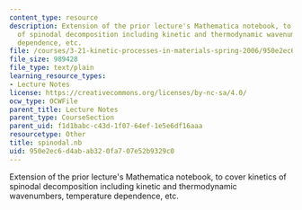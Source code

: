 ```yaml
---
content_type: resource
description: Extension of the prior lecture's Mathematica notebook, to cover kinetics
  of spinodal decomposition including kinetic and thermodynamic wavenumbers, temperature
  dependence, etc.
file: /courses/3-21-kinetic-processes-in-materials-spring-2006/950e2ec6d4abab320fa707e52b9329c0_spinodal.nb
file_size: 989428
file_type: text/plain
learning_resource_types:
- Lecture Notes
license: https://creativecommons.org/licenses/by-nc-sa/4.0/
ocw_type: OCWFile
parent_title: Lecture Notes
parent_type: CourseSection
parent_uid: f1d1babc-c43d-1f07-64ef-1e5e6df16aaa
resourcetype: Other
title: spinodal.nb
uid: 950e2ec6-d4ab-ab32-0fa7-07e52b9329c0
---
```

Extension of the prior lecture's Mathematica notebook, to cover kinetics of spinodal decomposition including kinetic and thermodynamic wavenumbers, temperature dependence, etc.